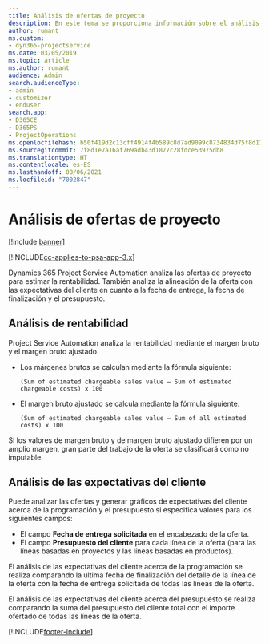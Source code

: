 ```yaml
---
title: Análisis de ofertas de proyecto
description: En este tema se proporciona información sobre el análisis de ofertas de proyecto.
author: rumant
ms.custom:
- dyn365-projectservice
ms.date: 03/05/2019
ms.topic: article
ms.author: rumant
audience: Admin
search.audienceType:
- admin
- customizer
- enduser
search.app:
- D365CE
- D365PS
- ProjectOperations
ms.openlocfilehash: b50f419d2c13cff4914f4b589c8d7ad9099c8734834d75f8d17104d2db40049b
ms.sourcegitcommit: 7f8d1e7a16af769adb43d1877c28fdce53975db8
ms.translationtype: HT
ms.contentlocale: es-ES
ms.lasthandoff: 08/06/2021
ms.locfileid: "7002847"
---
```

# <a name="analysis-of-project-quotes"></a>Análisis de ofertas de proyecto

[!include [banner](../includes/psa-now-project-operations.md)]

[!INCLUDE[cc-applies-to-psa-app-3.x](../includes/cc-applies-to-psa-app-3x.md)]

Dynamics 365 Project Service Automation analiza las ofertas de proyecto para estimar la rentabilidad. También analiza la alineación de la oferta con las expectativas del cliente en cuanto a la fecha de entrega, la fecha de finalización y el presupuesto.

## <a name="profitability-analysis"></a>Análisis de rentabilidad

Project Service Automation analiza la rentabilidad mediante el margen bruto y el margen bruto ajustado.

- Los márgenes brutos se calculan mediante la fórmula siguiente:

  `
    (Sum of estimated chargeable sales value – Sum of estimated chargeable costs) x 100
  `
- El margen bruto ajustado se calcula mediante la fórmula siguiente:

  `
    (Sum of estimated chargeable sales value – Sum of all estimated costs) x 100
  `

Si los valores de margen bruto y de margen bruto ajustado difieren por un amplio margen, gran parte del trabajo de la oferta se clasificará como no imputable.

## <a name="analysis-of-customer-expectations"></a>Análisis de las expectativas del cliente

Puede analizar las ofertas y generar gráficos de expectativas del cliente acerca de la programación y el presupuesto si especifica valores para los siguientes campos:

- El campo **Fecha de entrega solicitada** en el encabezado de la oferta.
- El campo **Presupuesto del cliente** para cada línea de la oferta (para las líneas basadas en proyectos y las líneas basadas en productos).

El análisis de las expectativas del cliente acerca de la programación se realiza comparando la última fecha de finalización del detalle de la línea de la oferta con la fecha de entrega solicitada de todas las líneas de la oferta.

El análisis de las expectativas del cliente acerca del presupuesto se realiza comparando la suma del presupuesto del cliente total con el importe ofertado de todas las líneas de la oferta.


[!INCLUDE[footer-include](../includes/footer-banner.md)]